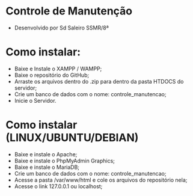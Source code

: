# Controle de Manutenção
- Desenvolvido por Sd Saleiro SSMR/8ª

# Como instalar:
- Baixe e Instale o XAMPP / WAMPP;
- Baixe o repositório do GitHub;
- Arraste os arquivos dentro do .zip para dentro da pasta HTDOCS do servidor;
- Crie um banco de dados com o nome: controle_manutencao;
- Inicie o Servidor.

# Como instalar (LINUX/UBUNTU/DEBIAN)
- Baixe e instale o Apache;
- Baixe e instale o PhpMyAdmin Graphics;
- Baixe e instale o MariaDB;
- Crie um banco de dados com o nome: controle_manutencao;
- Acesse a pasta /var/www/html e cole os arquivos do repositório nela;
- Acesse o link 127.0.0.1 ou localhost;